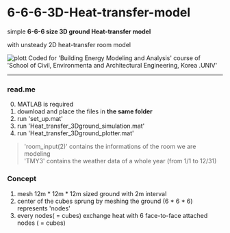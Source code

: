 # 6-6-6-3D-Heat-transfer-model


simple **6-6-6 size 3D ground Heat-transfer model**

with unsteady 2D heat-transfer room model

<plotting of the code>


![plott](https://user-images.githubusercontent.com/82522118/117552847-dcb7b580-b088-11eb-83df-c9eabe4a2556.png)
Coded for 'Building Energy Modeling and Analysis' course of 'School of Civil, Environmenta and Architectural Engineering, Korea .UNIV'

***

### read.me

0. MATLAB is required
1. download and place the files in **the same folder**
2. run 'set_up.mat'
3. run 'Heat_transfer_3Dground_simulation.mat'
4. run 'Heat_transfer_3Dground_plotter.mat'

> 'room_input(2)' contains the informations of the room we are modeling  
> 'TMY3' contains the weather data of a whole year (from 1/1 to 12/31)



### Concept 

1. mesh 12m * 12m * 12m sized ground with 2m interval
2. center of the cubes sprung by meshing the ground (6 * 6 * 6) represents 'nodes'
3. every nodes( = cubes) exchange heat with 6 face-to-face attached nodes ( = cubes)
